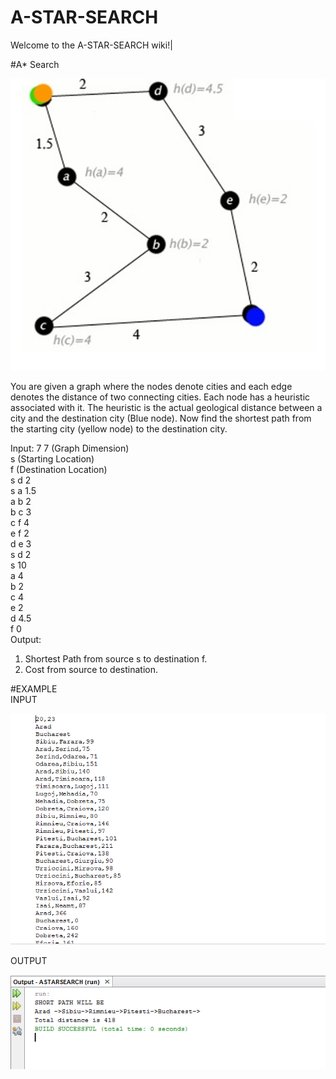 # A-STAR-SEARCH
Welcome to the A-STAR-SEARCH wiki!|  

 
#A* Search  


![](https://github.com/Muhaiminur/A-STAR-SEARCH/blob/master/SAMPLEQUESTIONTWO.PNG?raw=true)

You are given a graph where the nodes denote cities and each edge denotes the distance of two connecting cities. Each node has a heuristic associated with it. The heuristic is the actual geological distance between a city and the destination city (Blue node). Now find the shortest path from the starting city (yellow node) to the destination city.


Input:
7 7 (Graph Dimension)  
s (Starting Location)  
f (Destination Location)  
s d 2  
s a 1.5  
a b 2  
b c 3  
c f 4  
e f 2  
d e 3  
s d 2  
s 10  
a 4  
b 2  
c 4  
e 2  
d 4.5  
f 0  
Output:  
1.	Shortest Path from source s to destination f.  
2.	Cost from source to destination.  

#EXAMPLE  
INPUT  


![](https://github.com/Muhaiminur/A-STAR-SEARCH/blob/master/SAMPLEINPUTONE.PNG?raw=true)

OUTPUT  


  
![](https://github.com/Muhaiminur/A-STAR-SEARCH/blob/master/SAMPLEOUTPUTONE.PNG?raw=true)  
